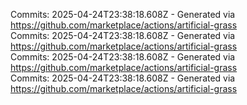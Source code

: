 Commits: 2025-04-24T23:38:18.608Z - Generated via https://github.com/marketplace/actions/artificial-grass
<br>
Commits: 2025-04-24T23:38:18.608Z - Generated via https://github.com/marketplace/actions/artificial-grass
<br>
Commits: 2025-04-24T23:38:18.608Z - Generated via https://github.com/marketplace/actions/artificial-grass
<br>
Commits: 2025-04-24T23:38:18.608Z - Generated via https://github.com/marketplace/actions/artificial-grass
<br>
